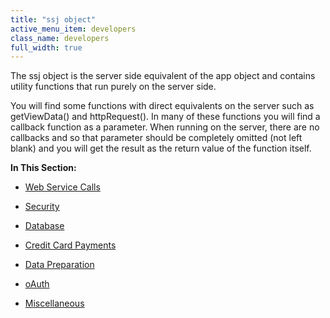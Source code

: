 ```yaml
---
title: "ssj object"
active_menu_item: developers
class_name: developers
full_width: true
---
```



The ssj object is the server side equivalent of the app object and contains utility functions that run purely on the server side.

You will find some functions with direct equivalents on the server such as getViewData() and httpRequest(). In many of these functions you will find a callback function as a parameter. When running on the server, there are no callbacks and so that parameter should be completely omitted (not left blank) and you will get the result as the return value of the function itself.

**In This Section:**

 - [Web Service Calls](web-service-calls/)

 - [Security](security/)

 - [Database](database/)

 - [Credit Card Payments](credit-card-payments/)

 - [Data Preparation](data-preparation)

 - [oAuth](oauth/)

 - [Miscellaneous](miscellaneous/)

